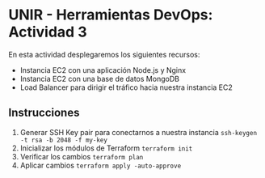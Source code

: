 # UNIR - Herramientas DevOps: Actividad 3

En esta actividad desplegaremos los siguientes recursos:

- Instancia EC2 con una aplicación Node.js y Nginx
- Instancia EC2 con una base de datos MongoDB
- Load Balancer para dirigir el tráfico hacia nuestra instancia EC2

## Instrucciones

1. Generar SSH Key pair para conectarnos a nuestra instancia
   `ssh-keygen -t rsa -b 2048 -f my-key`
2. Inicializar los módulos de Terraform
   `terraform init`
3. Verificar los cambios
   `terraform plan`
4. Aplicar cambios
   `terraform apply -auto-approve`
